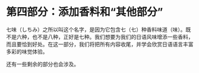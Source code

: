 # 第四部分：添加香料和“其他部分”

七味（しちみ）之所以叫这个名字，是因为它包含七（七）种香料味道（味）。既不是六种，也不是八种，正好是七种。我们想要为我们的日语风味增添一些香料，而且要恰到好处。在这一部分，我们将把所有内容收尾，并学会欣赏日语语言丰富多彩的味觉体验。

还有一些剩余的部分也会涉及。